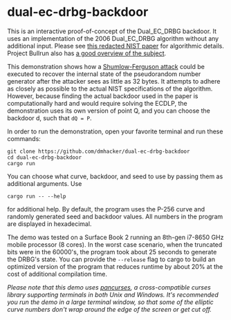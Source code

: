 # dual-ec-drbg-backdoor

This is an interactive proof-of-concept of the Dual_EC_DRBG backdoor. It uses an implementation of the 2006 Dual_EC_DRBG algorithm without any additional input. Please see [this redacted NIST paper](https://csrc.nist.gov/publications/detail/sp/800-90a/archive/2012-01-23) for algorithmic details. Project Bullrun also has [a good overview of the subject](https://www.projectbullrun.org/dual-ec/documents/dual-ec-20150731.pdf).

This demonstration shows how a [Shumlow-Ferguson attack](http://rump2007.cr.yp.to/15-shumow.pdf) could be executed to recover the internal state of the pseudorandom number generator after the attacker sees as little as 32 bytes. It attempts to adhere as closely as possible to the actual NIST specifications of the algorithm. However, because finding the actual backdoor used in the paper is computationally hard and would require solving the ECDLP, the demonstration uses its own version of point Q, and you can choose the backdoor d, such that `dQ = P`.

In order to run the demonstration, open your favorite terminal and run these commands:

```
git clone https://github.com/dmhacker/dual-ec-drbg-backdoor
cd dual-ec-drbg-backdoor
cargo run
```

You can choose what curve, backdoor, and seed to use by passing them as additional arguments. Use
```
cargo run -- --help
```
for additional help. By default, the program uses the P-256 curve and randomly generated seed and backdoor values. All numbers in the program are displayed in hexadecimal. 

The demo was tested on a Surface Book 2 running an 8th-gen i7-8650 GHz mobile processor (8 cores). In the worst case scenario, when the truncated bits were in the 60000's, the program took about 25 seconds to generate the DRBG's state. You can provide the `--release` flag to cargo to build an optimized version of the program that reduces runtime by about 20% at the cost of additional compilation time.

_Please note that this demo uses [pancurses](https://github.com/ihalila/pancurses), a cross-compatible curses library supporting terminals in both Unix and Windows. It's recommended you run the demo in a large terminal window, so that some of the elliptic curve numbers don't wrap around the edge of the screen or get cut off._

